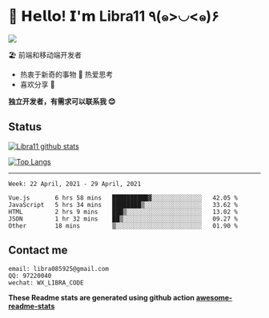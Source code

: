 # 🥳 𝗛𝗲𝗹𝗹𝗼! 𝗜'𝗺 Libra11 ٩(๑>◡<๑)۶

[![](https://img.shields.io/badge/-@Libra11-%23181717?style=flat-square&logo=github)](https://github.com/Libra11)

🏖 前端和移动端开发者

- 热衷于新奇的事物 🤩 热爱思考
- 喜欢分享 🧐

**独立开发者，有需求可以联系我 😊**

## Status

[![Libra11 github stats](https://github-readme-stats.vercel.app/api?username=Libra11&count_private=true&show_icons=true&theme=radical)](https://github.com/Libra11)

[![Top Langs](https://github-readme-stats.vercel.app/api/top-langs/?username=Libra11&theme=radical)](https://github.com/Libra11)

---

<!--START_SECTION:waka-->
```text
Week: 22 April, 2021 - 29 April, 2021

Vue.js       6 hrs 58 mins   ██████████▓░░░░░░░░░░░░░░   42.05 % 
JavaScript   5 hrs 34 mins   ████████▒░░░░░░░░░░░░░░░░   33.62 % 
HTML         2 hrs 9 mins    ███▒░░░░░░░░░░░░░░░░░░░░░   13.02 % 
JSON         1 hr 32 mins    ██▒░░░░░░░░░░░░░░░░░░░░░░   09.27 % 
Other        18 mins         ▒░░░░░░░░░░░░░░░░░░░░░░░░   01.90 % 
```
<!--END_SECTION:waka-->

## Contact me

```text
email: libra085925@gmail.com
QQ: 97220040
wechat: WX_LIBRA_CODE
```

**These Readme stats are generated using github action [awesome-readme-stats](https://github.com/anmol098/waka-readme-stats)**
